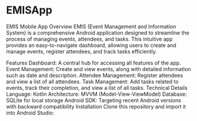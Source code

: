# EMISApp
EMIS Mobile App
Overview
EMIS (Event Management and Information System) is a comprehensive Android application designed to streamline the process of managing events, attendees, and tasks. This intuitive app provides an easy-to-navigate dashboard, allowing users to create and manage events, register attendees, and track tasks efficiently.

Features
Dashboard: A central hub for accessing all features of the app.
Event Management: Create and view events, along with detailed information such as date and description.
Attendee Management: Register attendees and view a list of all attendees.
Task Management: Add tasks related to events, track their completion, and view a list of all tasks.
Technical Details
Language: Kotlin
Architecture: MVVM (Model-View-ViewModel)
Database: SQLite for local storage
Android SDK: Targeting recent Android versions with backward compatibility
Installation
Clone this repository and import it into Android Studio:
